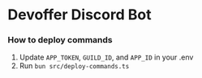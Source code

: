 # Devoffer Discord Bot


### How to deploy commands

1. Update `APP_TOKEN`, `GUILD_ID`, and `APP_ID` in your .env
2. Run `bun src/deploy-commands.ts`